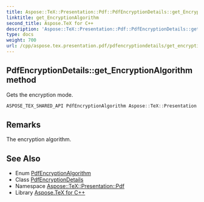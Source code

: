 ```yaml
---
title: Aspose::TeX::Presentation::Pdf::PdfEncryptionDetails::get_EncryptionAlgorithm method
linktitle: get_EncryptionAlgorithm
second_title: Aspose.TeX for C++
description: 'Aspose::TeX::Presentation::Pdf::PdfEncryptionDetails::get_EncryptionAlgorithm method. Gets the encryption mode in C++.'
type: docs
weight: 700
url: /cpp/aspose.tex.presentation.pdf/pdfencryptiondetails/get_encryptionalgorithm/
---
```

## PdfEncryptionDetails::get_EncryptionAlgorithm method


Gets the encryption mode.

```cpp
ASPOSE_TEX_SHARED_API PdfEncryptionAlgorithm Aspose::TeX::Presentation::Pdf::PdfEncryptionDetails::get_EncryptionAlgorithm() const
```

## Remarks


The encryption algorithm. 
## See Also

* Enum [PdfEncryptionAlgorithm](../../pdfencryptionalgorithm/)
* Class [PdfEncryptionDetails](../)
* Namespace [Aspose::TeX::Presentation::Pdf](../../)
* Library [Aspose.TeX for C++](../../../)
